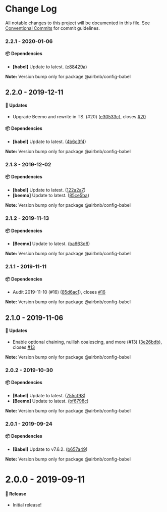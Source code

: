 # Change Log

All notable changes to this project will be documented in this file.
See [Conventional Commits](https://conventionalcommits.org) for commit guidelines.

### 2.2.1 - 2020-01-06

#### 📦 Dependencies

- **[babel]** Update to latest. ([e88429a](https://github.com/airbnb/nimbus/commit/e88429a))

**Note:** Version bump only for package @airbnb/config-babel





## 2.2.0 - 2019-12-11

#### 🚀 Updates

- Upgrade Beemo and rewrite in TS. (#20) ([e30533c](https://github.com/airbnb/nimbus/commit/e30533c)), closes [#20](https://github.com/airbnb/nimbus/issues/20)

#### 📦 Dependencies

- **[babel]** Update to latest. ([4b6c3f4](https://github.com/airbnb/nimbus/commit/4b6c3f4))

**Note:** Version bump only for package @airbnb/config-babel





### 2.1.3 - 2019-12-02

#### 📦 Dependencies

- **[babel]** Update to latest. ([122a2a7](https://github.com/airbnb/nimbus/commit/122a2a7))
- **[beemo]** Update to latest. ([85ce5ba](https://github.com/airbnb/nimbus/commit/85ce5ba))

**Note:** Version bump only for package @airbnb/config-babel





### 2.1.2 - 2019-11-13

#### 📦 Dependencies

- **[Beemo]** Update to latest. ([ba663d6](https://github.com/airbnb/nimbus/commit/ba663d6))

**Note:** Version bump only for package @airbnb/config-babel





### 2.1.1 - 2019-11-11

#### 📦 Dependencies

- Audit 2019-11-10 (#16) ([85d6ac1](https://github.com/airbnb/nimbus/commit/85d6ac1)), closes [#16](https://github.com/airbnb/nimbus/issues/16)

**Note:** Version bump only for package @airbnb/config-babel





## 2.1.0 - 2019-11-06

#### 🚀 Updates

- Enable optional chaining, nullish coalescing, and more (#13) ([3e26bdb](https://github.com/airbnb/nimbus/commit/3e26bdb)), closes [#13](https://github.com/airbnb/nimbus/issues/13)

**Note:** Version bump only for package @airbnb/config-babel





### 2.0.2 - 2019-10-30

#### 📦 Dependencies

- **[Babel]** Update to latest. ([755cf98](https://github.com/airbnb/nimbus/commit/755cf98))
- **[Beemo]** Update to latest. ([bf6798c](https://github.com/airbnb/nimbus/commit/bf6798c))

**Note:** Version bump only for package @airbnb/config-babel





### 2.0.1 - 2019-09-24

#### 📦 Dependencies

- **[Babel]** Update to v7.6.2. ([b657a49](https://github.com/airbnb/nimbus/commit/b657a49))

**Note:** Version bump only for package @airbnb/config-babel





# 2.0.0 - 2019-09-11

#### 🎉 Release

- Initial release!
